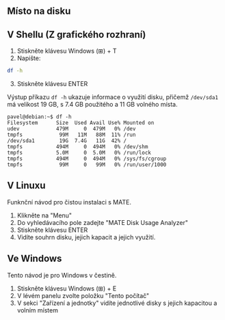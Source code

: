 ## Místo na disku

## V Shellu (Z grafického rozhraní)

1. Stiskněte klávesu Windows (⊞) + T
2. Napište:
```bash
df -h
```
3. Stiskněte klávesu ENTER

Výstup příkazu `df -h` ukazuje informace o využití disku, přičemž `/dev/sda1` má velikost 19 GB, s 7.4 GB použitého a 11 GB volného místa.

```
pavel@debian:~$ df -h
Filesystem      Size  Used Avail Use% Mounted on
udev            479M     0  479M   0% /dev
tmpfs            99M   11M   88M  11% /run
/dev/sda1        19G  7.4G   11G  42% /
tmpfs           494M     0  494M   0% /dev/shm
tmpfs           5.0M     0  5.0M   0% /run/lock
tmpfs           494M     0  494M   0% /sys/fs/cgroup
tmpfs            99M     0   99M   0% /run/user/1000
```

## V Linuxu
Funknční návod pro čistou instalaci s MATE.
1. Klikněte na "Menu" 
2. Do vyhledávacího pole zadejte "MATE Disk Usage Analyzer"
3. Stiskněte klávesu ENTER 
4. Vidíte souhrn disku, jejich kapacit a jejich využití.


## Ve Windows
Tento návod je pro Windows v čestině.
1. Stiskněte klávesu Windows (⊞) + E
2. V lévém panelu zvolte položku "Tento počítač"
3. V sekci "Zařízení a jednotky" vidíte jednotlivé disky s jejich kapacitou a volním místem



